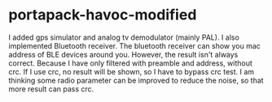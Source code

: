 # portapack-havoc-modified
I added gps simulator and analog tv demodulator (mainly PAL).
I also implemented Bluetooth receiver.
The bluetooth receiver can show you mac address of BLE devices around you.
However, the result isn't always correct.
Because I have only filtered with preamble and address, without crc.
If I use crc, no result will be shown, so I have to bypass crc test.
I am thinking some radio parameter can be improved to reduce the noise, so that more result can pass crc.
